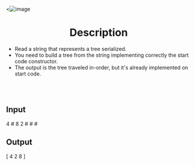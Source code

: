 <![image](https://user-images.githubusercontent.com/61806906/180614855-f20d5f9a-e02b-4c53-8a67-f0688e522f0c.png)


<h1 align="center">Description</h1>

+ Read a string that represents a tree serialized.
+ You need to build a tree from the string implementing correctly the start code constructor.
+ The output is the tree traveled in-order, but it's already implemented on start code.

<br> <br>
## Input
4 # 8 2 # # # 

## Output
[ 4 2 8 ]

